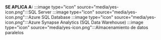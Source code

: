 <Token>**SE APLICA A:** :::image type="icon" source="media/yes-icon.png":::SQL Server :::image type="icon" source="media/yes-icon.png":::Azure SQL Database :::image type="icon" source="media/yes-icon.png":::Azure Synapse Analytics (SQL Data Warehouse) :::image type="icon" source="media/yes-icon.png":::Almacenamiento de datos paralelos </Token>

